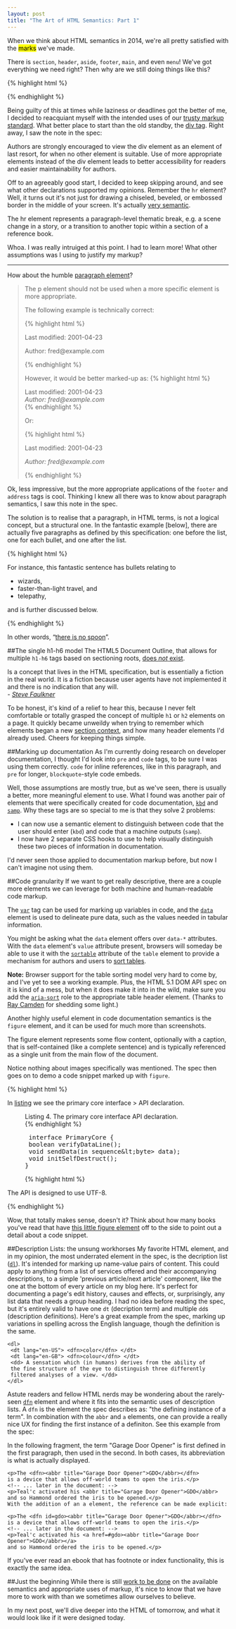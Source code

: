 ```yaml
---
layout: post
title: "The Art of HTML Semantics: Part 1"
---
```


When we think about HTML semantics in <time datetime="{{page.date}}" title="{{page.date}}">2014</time>, we're all pretty satisfied with the <mark>marks</mark> we've made.

There is `section`, `header`, `aside`, `footer`, `main`, and even `menu`! We've got everything we need right? Then why are we still doing things like this?

{% highlight html %}
<body class="article">
<div class="content">
{% endhighlight %}

Being guilty of this at times while laziness or deadlines got the better of me, I decided to reacquiant myself with the intended uses of our [trusty markup standard](https://developer.mozilla.org/en-US/docs/Web/HTML). What better place to start than the old standby, the [div tag](http://www.w3.org/html/wg/drafts/html/master/grouping-content.html#the-div-element). Right away, I saw the note in the spec:

>
Authors are strongly encouraged to view the div element as an element of last resort, for when no other element is suitable. Use of more appropriate elements instead of the div element leads to better accessibility for readers and easier maintainability for authors.
>

Off to an agreeably good start, I decided to keep skipping around, and see what other declarations supported my opinions. Remember the `hr` element? Well, it turns out it's not just for drawing a chiseled, beveled, or embossed border in the middle of your screen. It's actually [very semantic](http://www.w3.org/html/wg/drafts/html/master/grouping-content.html#the-hr-element). 

>
The hr element represents a paragraph-level thematic break, e.g. a scene change in a story, or a transition to another topic within a section of a reference book.
>

Whoa. I was really intruiged at this point. I had to learn more! What other assumptions was I using to justify my markup? 
<hr/>

How about the humble [paragraph element](http://www.w3.org/html/wg/drafts/html/master/grouping-content.html#the-p-element)? 

<blockquote>
The p element should not be used when a more specific element is more appropriate.

The following example is technically correct:

{% highlight html %}
<section>
 <p>Last modified: 2001-04-23</p>
 <p>Author: fred@example.com</p>
</section>
{% endhighlight %}

However, it would be better marked-up as:
{% highlight html %}
<section>
 <footer>Last modified: 2001-04-23</footer>
 <address>Author: fred@example.com</address>
</section>
{% endhighlight %}

Or:

{% highlight html %}
<section>
 <footer>
  <p>Last modified: 2001-04-23</p>
  <address>Author: fred@example.com</address>
 </footer>
</section>

{% endhighlight %}
</blockquote>

Ok, less impressive, but the more appropriate applications of the `footer` and `address` tags is cool. Thinking I knew all there was to know about paragraph semantics, I saw this note in the spec.

>
The solution is to realise that a paragraph, in HTML terms, is not a logical concept, but a structural one. In the fantastic example [below], there are actually five paragraphs as defined by this specification: one before the list, one for each bullet, and one after the list.

{% highlight html %}
<p>For instance, this fantastic sentence has bullets relating to</p>
<ul><li>wizards,
 <li>faster-than-light travel, and
 <li>telepathy,</ul>
<p>and is further discussed below.</p>
{% endhighlight %}

In other words, “[there is no spoon](http://www.youtube.com/watch?v=XO0pcWxcROI)”. 

##The single h1-h6 model
The HTML5 Document Outline, that allows for multiple `h1-h6` tags based on sectioning roots, [does *not* exist](http://blog.paciellogroup.com/2013/10/html5-document-outline/). 

>
Is a concept that lives in the HTML specification, but is essentially a fiction in the real world. It is a fiction because user agents have not implemented it and there is no indication that any will.  
<cite>- [Steve Faulkner](twitter.com/stevefaulkner)</cite>
>

To be honest, it's kind of a relief to hear this, because I never felt comfortable or totally grasped the concept of multiple `h1` or `h2` elements on a page. It quickly became unweildy when trying to remember which elements began a new [section context](http://www.w3.org/TR/html5/sections.html#outlines), and how many header elements I'd already used. Cheers for keeping things simple. 

##Marking up documentation
As I'm currently doing research on developer documentation, I thought I'd look into `pre` and `code` tags, to be sure I was using them correctly. `code` for inline references, like in this paragraph, and `pre` for longer, `blockquote`-style code embeds. 

Well, those assumptions are mostly true, but as we've seen, there is usually a better, more meaningful element to use. What I found was another pair of elements that were specifically created for code documentation, [`kbd`](http://www.w3.org/html/wg/drafts/html/master/text-level-semantics.html#the-kbd-element) and [`samp`](http://www.w3.org/html/wg/drafts/html/master/text-level-semantics.html#the-samp-element). Why these tags are so special to me is that they solve 2 problems: 

+ I can now use a semantic element to distinguish between code that the user should enter (`kbd`) and code that a machine outputs (`samp`).
+ I now have 2 separate CSS hooks to use to help visually distinguish these two pieces of information in documentation.

I'd never seen those applied to documentation markup before, but now I can't imagine not using them. 

##Code granularity
If we want to get really descriptive, there are a couple more elements we can leverage for both machine and human-readable code markup.  

The [`var`](http://www.w3.org/html/wg/drafts/html/master/text-level-semantics.html#the-var-element) tag can be used for marking up variables in code, and the [`data`](http://www.w3.org/html/wg/drafts/html/master/text-level-semantics.html#the-data-element) element is used to delineate pure data, such as the values needed in tabular information.  

You might be asking what the `data` element offers over `data-*` attributes. With the `data` element's `value`  attribute present, browsers will someday be able to use it with the [`sortable`](http://www.w3.org/html/wg/drafts/html/master/tabular-data.html#attr-table-sortable) attribute of the `table` element to provide a mechanism for authors and users to [sort tables](http://www.w3.org/html/wg/drafts/html/master/tabular-data.html#table-sorting-model). 

<aside>
<strong>Note:</strong> Browser support for the table sorting model very hard to come by, and I've yet to see a working example. Plus, the HTML 5.1 DOM API spec on it is kind of a mess, but when it does make it into in the wild, make sure you add the <a href="http://www.w3.org/TR/wai-aria/states_and_properties#aria-sort"><code>aria-sort</code></a> role to the appropriate table header element. (Thanks to <a href="http://www.raymondcamden.com/">Ray Camden</a> for shedding some light.)
</aside>  

Another highly useful element in code documentation semantics is the `figure` element, and it can be used for much more than screenshots.

>
The figure element represents some flow content, optionally with a caption, that is self-contained (like a complete sentence) and is typically referenced as a single unit from the main flow of the document.
>

Notice nothing about images specifically was mentioned. The spec then goes on to demo a code snippet marked up with `figure`. 

{% highlight html %}
<p>In <a href="#l4">listing</a> we see the primary core interface
> API declaration.</p>
<figure id="l4">
 <figcaption>Listing 4. The primary core interface API declaration.</figcaption>
{% endhighlight %}

<pre>
 interface PrimaryCore {
 boolean verifyDataLine();
 void sendData(in sequence&amp;lt;byte> data);
 void initSelfDestruct();
}
</pre>

{% highlight html %}
</figure>
<p>The API is designed to use UTF-8.</p>
{% endhighlight %}

Wow, that totally makes sense, doesn't it? Think about how many books you've read that have [this little figure element](http://www.codinghorror.com/blog/2007/12/on-the-meaning-of-coding-horror.html) off to the side to point out a detail about a code snippet. 

##Description Lists: the unsung workhorses
My favorite HTML element, and in my opinion, the most underrated element in the spec, is the decription list ([`dl`](http://www.w3.org/TR/html5/grouping-content.html#the-dl-element)). It's intended for marking up name-value pairs of content. This could apply to anything from a list of services offered and their accompanying descriptions, to a simple 'previous article/next article' component, like the one at the bottom of every article on my blog here. It's perfect for documenting a page's edit history, causes and effects, or, surprisingly, any list data that needs a group heading. I had no idea before reading the spec, but it's entirely valid to have one `dt` (decription term) and multiple `dd`s (description definitions). Here's a great example from the spec, marking up variations in spelling across the English language, though the definition is the same. 

```
<dl>
 <dt lang="en-US"> <dfn>color</dfn> </dt>
 <dt lang="en-GB"> <dfn>colour</dfn> </dt>
 <dd> A sensation which (in humans) derives from the ability of
 the fine structure of the eye to distinguish three differently
 filtered analyses of a view. </dd>
</dl>
```

Astute readers and fellow HTML nerds may be wondering about the rarely-seen [`dfn`](http://www.w3.org/TR/html5/text-level-semantics.html#the-dfn-element) element and where it fits into the semantic uses of description lists. A `dfn` is the element the spec describes as: "the defining instance of a term". In combination with the `abbr` and `a` elements, one can provide a really nice UX for finding the first instance of a definiton. See this example from the spec:

>
In the following fragment, the term "Garage Door Opener" is first defined in the first paragraph, then used in the second. In both cases, its abbreviation is what is actually displayed.
>

```
<p>The <dfn><abbr title="Garage Door Opener">GDO</abbr></dfn>
is a device that allows off-world teams to open the iris.</p>
<!-- ... later in the document: -->
<p>Teal'c activated his <abbr title="Garage Door Opener">GDO</abbr>
and so Hammond ordered the iris to be opened.</p>
With the addition of an a element, the reference can be made explicit:

<p>The <dfn id=gdo><abbr title="Garage Door Opener">GDO</abbr></dfn>
is a device that allows off-world teams to open the iris.</p>
<!-- ... later in the document: -->
<p>Teal'c activated his <a href=#gdo><abbr title="Garage Door Opener">GDO</abbr></a>
and so Hammond ordered the iris to be opened.</p>
```

If you've ever read an ebook that has footnote or index functionality, this is exactly the same idea. 


##Just the beginning
While there is still [work to be done](http://alistapart.com/comments/battle-for-the-body-field#336421) on the available semantics and appropriate uses of markup, it's nice to know that we have more to work with than we sometimes allow ourselves to believe. 

In my next post, we'll dive deeper into the HTML of tomorrow, and what it would look like if it were designed today. 


